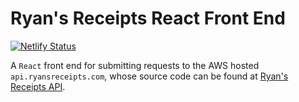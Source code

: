 # Ryan's Receipts React Front End

[![Netlify Status](https://api.netlify.com/api/v1/badges/136d2d4f-2c7a-4653-83f7-1f63929e4ca6/deploy-status)](https://app.netlify.com/sites/trusting-euler-035d00/deploys)

A `React` front end for submitting requests to the AWS hosted `api.ryansreceipts.com`, whose source code can be found at [Ryan's Receipts API](https://github.com/rjkviegas/ryans-receipts-api).